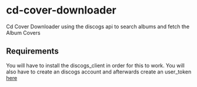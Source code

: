 # cd-cover-downloader

Cd Cover Downloader using the discogs api to search albums and fetch the Album Covers

## Requirements

You will have to install the discogs_client in order for this to work. You will also have to create an discogs account and afterwards create an user_token [here](https://www.discogs.com/de/settings/developers)
